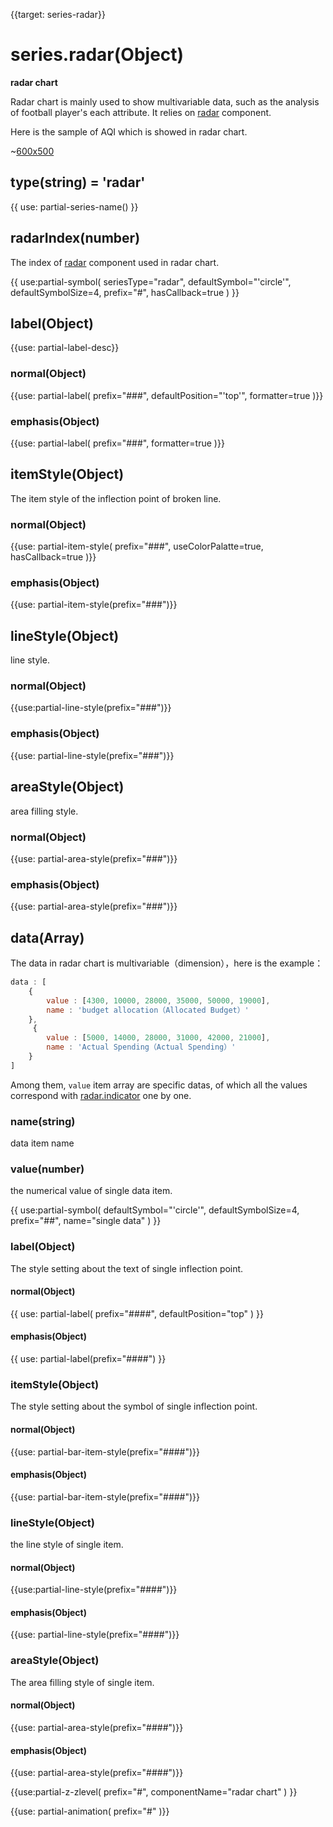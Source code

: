 {{target: series-radar}}

# series.radar(Object)

**radar chart**

Radar chart is mainly used to show multivariable data, such as the analysis of football player's each attribute. It relies on [radar](~radar) component.

Here is the sample of AQI which is showed in radar chart.

~[600x500](${galleryViewPath}radar-aqi&edit=1&reset=1)

## type(string) = 'radar'

{{ use: partial-series-name() }}

## radarIndex(number)

The index of [radar](~radar) component used in radar chart. 

{{ use:partial-symbol(
    seriesType="radar",
    defaultSymbol="'circle'",
    defaultSymbolSize=4,
    prefix="#",
    hasCallback=true
) }}

## label(Object)
{{use: partial-label-desc}}
### normal(Object)
{{use: partial-label(
    prefix="###",
    defaultPosition="'top'",
    formatter=true
)}}
### emphasis(Object)
{{use: partial-label(
    prefix="###",
    formatter=true
)}}

## itemStyle(Object)
The item style of the inflection point of broken line. 
### normal(Object)
{{use: partial-item-style(
    prefix="###",
    useColorPalatte=true,
    hasCallback=true
)}}
### emphasis(Object)
{{use: partial-item-style(prefix="###")}}

## lineStyle(Object)
line style.
### normal(Object)
{{use:partial-line-style(prefix="###")}}
### emphasis(Object)
{{use: partial-line-style(prefix="###")}}

## areaStyle(Object)
area filling style.
### normal(Object)
{{use: partial-area-style(prefix="###")}}
### emphasis(Object)
{{use: partial-area-style(prefix="###")}}


## data(Array)

The data in radar chart is multivariable（dimension），here is the example：

```js
data : [
    {
        value : [4300, 10000, 28000, 35000, 50000, 19000],
        name : 'budget allocation（Allocated Budget）'
    },
     {
        value : [5000, 14000, 28000, 31000, 42000, 21000],
        name : 'Actual Spending（Actual Spending）'
    }
]
```

Among them, `value` item array are specific datas, of which all the values correspond with [radar.indicator](~radar.indicator) one by one.   

### name(string)
data item name

### value(number)
the numerical value of single data item.     

{{ use:partial-symbol(
    defaultSymbol="'circle'",
    defaultSymbolSize=4,
    prefix="##",
    name="single data"
) }}

### label(Object)
The style setting about the text of single inflection point.
#### normal(Object)
{{ use: partial-label(
    prefix="####",
    defaultPosition="top"
) }}
#### emphasis(Object)
{{ use: partial-label(prefix="####") }}

### itemStyle(Object)
The style setting about the symbol of single inflection point.
#### normal(Object)
{{use: partial-bar-item-style(prefix="####")}}
#### emphasis(Object)
{{use: partial-bar-item-style(prefix="####")}}

### lineStyle(Object)
the line style of single item.
#### normal(Object)
{{use:partial-line-style(prefix="####")}}
#### emphasis(Object)
{{use: partial-line-style(prefix="####")}}

### areaStyle(Object)
The area filling style of single item. 
#### normal(Object)
{{use: partial-area-style(prefix="####")}}
#### emphasis(Object)
{{use: partial-area-style(prefix="####")}}


{{use:partial-z-zlevel(
    prefix="#",
    componentName="radar chart"
) }}

{{use: partial-animation(
    prefix="#"
)}}